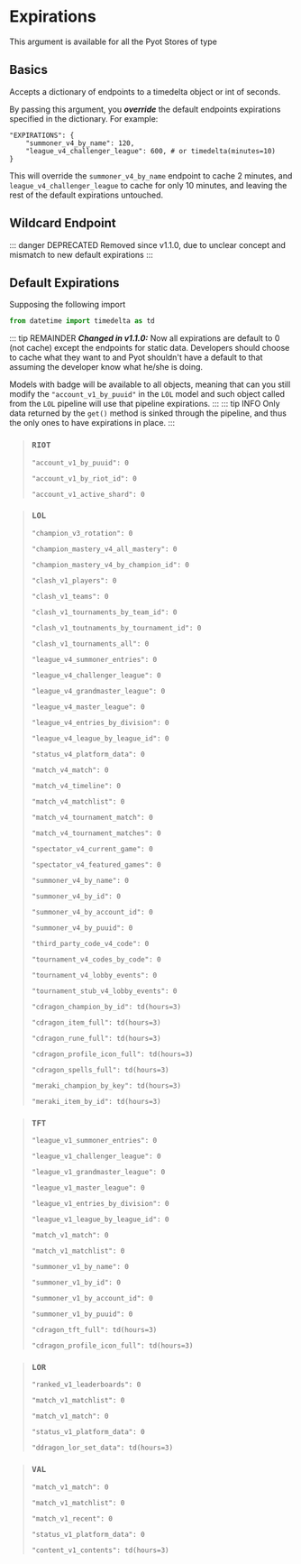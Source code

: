 # Expirations

This argument is available for all the Pyot Stores of type <Badge text="Pyot Cache" vertical="middle" />

## Basics
Accepts a dictionary of endpoints to a timedelta object or int of seconds.

By passing this argument, you **_override_** the default endpoints expirations specified in the dictionary. For example:

```python{2,3}
"EXPIRATIONS": {
    "summoner_v4_by_name": 120,
    "league_v4_challenger_league": 600, # or timedelta(minutes=10)
}
```
This will override the `summoner_v4_by_name` endpoint to cache 2 minutes, and `league_v4_challenger_league` to cache for only 10 minutes, and leaving the rest of the default expirations untouched.

## Wildcard Endpoint
::: danger DEPRECATED
Removed since v1.1.0, due to unclear concept and mismatch to new default expirations
:::

## Default Expirations
Supposing the following import
```python
from datetime import timedelta as td
```
::: tip REMAINDER
**_Changed in v1.1.0:_** Now all expirations are default to 0 (not cache) except the endpoints for static data. Developers should choose to cache what they want to and Pyot shouldn't have a default to that assuming the developer know what he/she is doing.

Models with <Badge text="Global" type="error" vertical="middle" /> badge will be available to all objects, meaning that can you still modify the `"account_v1_by_puuid"` in the `LOL` model and such object called from the `LOL` pipeline will use that pipeline expirations.
:::
::: tip INFO
Only data returned by the `get()` method is sinked through the pipeline, and thus the only ones to have expirations in place.
:::

> ### `RIOT` <Badge text="Model" type="warning" vertical="middle" /> <Badge text="Global" type="error" vertical="middle" />
>`"account_v1_by_puuid": 0`
>
>`"account_v1_by_riot_id": 0`
>
>`"account_v1_active_shard": 0`

> ### `LOL` <Badge text="Model" type="warning" vertical="middle" />
>`"champion_v3_rotation": 0`
>
>`"champion_mastery_v4_all_mastery": 0`
>
>`"champion_mastery_v4_by_champion_id": 0`
>
>`"clash_v1_players": 0`
>
>`"clash_v1_teams": 0`
>
>`"clash_v1_tournaments_by_team_id": 0`
>
>`"clash_v1_toutnaments_by_tournament_id": 0`
>
>`"clash_v1_tournaments_all": 0`
>
>`"league_v4_summoner_entries": 0`
>
>`"league_v4_challenger_league": 0`
>
>`"league_v4_grandmaster_league": 0`
>
>`"league_v4_master_league": 0`
>
>`"league_v4_entries_by_division": 0`
>
>`"league_v4_league_by_league_id": 0`
>
>`"status_v4_platform_data": 0`
>
>`"match_v4_match": 0`
>
>`"match_v4_timeline": 0`
>
>`"match_v4_matchlist": 0`
>
>`"match_v4_tournament_match": 0`
>
>`"match_v4_tournament_matches": 0`
>
>`"spectator_v4_current_game": 0`
>
>`"spectator_v4_featured_games": 0`
>
>`"summoner_v4_by_name": 0`
>
>`"summoner_v4_by_id": 0`
>
>`"summoner_v4_by_account_id": 0`
>
>`"summoner_v4_by_puuid": 0`
>
>`"third_party_code_v4_code": 0`
>
> `"tournament_v4_codes_by_code": 0`
>
> `"tournament_v4_lobby_events": 0`
>
> `"tournament_stub_v4_lobby_events": 0`
>
>`"cdragon_champion_by_id": td(hours=3)`
>
>`"cdragon_item_full": td(hours=3)`
>
>`"cdragon_rune_full": td(hours=3)`
>
>`"cdragon_profile_icon_full": td(hours=3)`
>
>`"cdragon_spells_full": td(hours=3)`
>
>`"meraki_champion_by_key": td(hours=3)`
>
>`"meraki_item_by_id": td(hours=3)`


> ### `TFT` <Badge text="Model" type="warning" vertical="middle" />
>`"league_v1_summoner_entries": 0`
>
>`"league_v1_challenger_league": 0`
>
>`"league_v1_grandmaster_league": 0`
>
>`"league_v1_master_league": 0`
>
>`"league_v1_entries_by_division": 0`
>
>`"league_v1_league_by_league_id": 0`
>
>`"match_v1_match": 0`
>
>`"match_v1_matchlist": 0`
>
>`"summoner_v1_by_name": 0`
>
>`"summoner_v1_by_id": 0`
>
>`"summoner_v1_by_account_id": 0`
>
>`"summoner_v1_by_puuid": 0`
>
>`"cdragon_tft_full": td(hours=3)`
>
>`"cdragon_profile_icon_full": td(hours=3)`

> ### `LOR` <Badge text="Model" type="warning" vertical="middle" />
>`"ranked_v1_leaderboards": 0`
>
>`"match_v1_matchlist": 0`
>
>`"match_v1_match": 0`
>
>`"status_v1_platform_data": 0`
>
>`"ddragon_lor_set_data": td(hours=3)`


> ### `VAL` <Badge text="Model" type="warning" vertical="middle" />
>`"match_v1_match": 0`
>
>`"match_v1_matchlist": 0`
>
>`"match_v1_recent": 0`
>
>`"status_v1_platform_data": 0`
>
>`"content_v1_contents": td(hours=3)`
